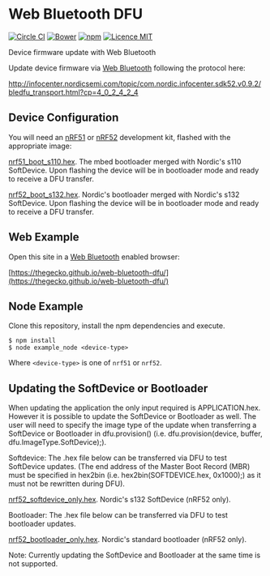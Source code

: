 # Web Bluetooth DFU

[![Circle CI](https://img.shields.io/circleci/project/thegecko/web-bluetooth-dfu.svg)](https://circleci.com/gh/thegecko/web-bluetooth-dfu)
[![Bower](https://img.shields.io/bower/v/web-bluetooth-dfu.svg)](http://bower.io/search/?q=web-bluetooth-dfu)
[![npm](https://img.shields.io/npm/dm/web-bluetooth-dfu.svg)](https://www.npmjs.com/package/web-bluetooth-dfu)
[![Licence MIT](https://img.shields.io/badge/licence-MIT-blue.svg)](http://opensource.org/licenses/MIT)

Device firmware update with Web Bluetooth

Update device firmware via [Web Bluetooth](https://webbluetoothcg.github.io/web-bluetooth/) following the protocol here:

http://infocenter.nordicsemi.com/topic/com.nordic.infocenter.sdk52.v0.9.2/bledfu_transport.html?cp=4_0_2_4_2_4

## Device Configuration

You will need an [nRF51](https://www.nordicsemi.com/Products/nRF51-DK) or [nRF52](https://www.nordicsemi.com/Products/Bluetooth-Smart-Bluetooth-low-energy/nRF52-DK) development kit, flashed with the appropriate image:

[nrf51_boot_s110.hex](https://thegecko.github.io/web-bluetooth-dfu/firmware/nrf51_boot_s110.hex). The mbed bootloader merged with Nordic's s110 SoftDevice. Upon flashing the device will be in bootloader mode and ready to receive a DFU transfer.

[nrf52_boot_s132.hex](https://thegecko.github.io/web-bluetooth-dfu/firmware/nrf52_boot_s132.hex). Nordic's bootloader merged with Nordic's s132 SoftDevice. Upon flashing the device will be in bootloader mode and ready to receive a DFU transfer.

## Web Example

Open this site in a [Web Bluetooth](https://webbluetoothcg.github.io/web-bluetooth/) enabled browser:

[https://thegecko.github.io/web-bluetooth-dfu/](https://thegecko.github.io/web-bluetooth-dfu/)

## Node Example

Clone this repository, install the npm dependencies and execute.

```
$ npm install
$ node example_node <device-type>
```

Where ```<device-type>``` is one of ```nrf51``` or ```nrf52```.

## Updating the SoftDevice or Bootloader

When updating the application the only input required is APPLICATION.hex. However it is possible to update the SoftDevice or Bootloader as well. The user will need to specify the image type of the update when transferring 
a SoftDevice or Bootloader in dfu.provision() (i.e. dfu.provision(device, buffer, dfu.ImageType.SoftDevice);).

Softdevice: The .hex file below can be transferred via DFU to test SoftDevice updates. (The end address of the Master Boot Record (MBR) must be specified in hex2bin (i.e. hex2bin(SOFTDEVICE.hex, 0x1000);) as it must not be rewritten during DFU).

[nrf52_softdevice_only.hex](https://thegecko.github.io/web-bluetooth-dfu/firmware/nrf52_softdevice_only.hex). Nordic's s132 SoftDevice (nRF52 only).

Bootloader: The .hex file below can be transferred via DFU to test bootloader updates.

[nrf52_bootloader_only.hex](https://thegecko.github.io/web-bluetooth-dfu/firmware/nrf52_bootloader_only.hex). Nordic's standard bootloader (nRF52 only).

Note: Currently updating the SoftDevice and Bootloader at the same time is not supported.